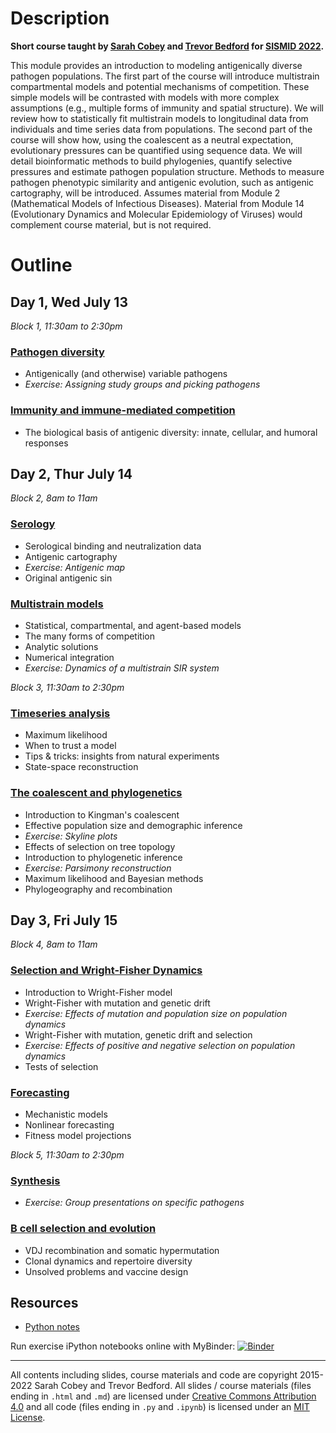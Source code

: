 # Description

**Short course taught by [Sarah Cobey](http://cobeylab.uchicago.edu/) and [Trevor Bedford](http://bedford.io/) for [SISMID 2022](https://si.biostat.washington.edu/suminst/sismid).**

This module provides an introduction to modeling antigenically diverse pathogen populations. The first part of the course will introduce multistrain compartmental models and potential mechanisms of competition. These simple models will be contrasted with models with more complex assumptions (e.g., multiple forms of immunity and spatial structure). We will review how to statistically fit multistrain models to longitudinal data from individuals and time series data from populations. The second part of the course will show how, using the coalescent as a neutral expectation, evolutionary pressures can be quantified using sequence data. We will detail bioinformatic methods to build phylogenies, quantify selective pressures and estimate pathogen population structure. Methods to measure pathogen phenotypic similarity and antigenic evolution, such as antigenic cartography, will be introduced. Assumes material from Module 2 (Mathematical Models of Infectious Diseases). Material from Module 14 (Evolutionary Dynamics and Molecular Epidemiology of Viruses) would complement course material, but is not required.

# Outline

## Day 1, Wed July 13

_Block 1, 11:30am to 2:30pm_

### [Pathogen diversity](pathogens/)

* Antigenically (and otherwise) variable pathogens
* *Exercise: Assigning study groups and picking pathogens*

### [Immunity and immune-mediated competition](immunity/)

* The biological basis of antigenic diversity: innate, cellular, and humoral responses

## Day 2, Thur July 14

_Block 2, 8am to 11am_

### [Serology](serology/)

* Serological binding and neutralization data
* Antigenic cartography
* *Exercise: Antigenic map*
* Original antigenic sin

### [Multistrain models](models/)

* Statistical, compartmental, and agent-based models
* The many forms of competition
* Analytic solutions
* Numerical integration
* *Exercise: Dynamics of a multistrain SIR system*

_Block 3, 11:30am to 2:30pm_

### [Timeseries analysis](timeseries/)

* Maximum likelihood
* When to trust a model
* Tips & tricks: insights from natural experiments
* State-space reconstruction

### [The coalescent and phylogenetics](sequences/)

* Introduction to Kingman's coalescent
* Effective population size and demographic inference
* *Exercise: Skyline plots*
* Effects of selection on tree topology
* Introduction to phylogenetic inference
* *Exercise: Parsimony reconstruction*
* Maximum likelihood and Bayesian methods
* Phylogeography and recombination

## Day 3, Fri July 15

_Block 4, 8am to 11am_

### [Selection and Wright-Fisher Dynamics](selection/)

* Introduction to Wright-Fisher model
* Wright-Fisher with mutation and genetic drift
* *Exercise: Effects of mutation and population size on population dynamics*
* Wright-Fisher with mutation, genetic drift and selection
* *Exercise: Effects of positive and negative selection on population dynamics*
* Tests of selection

### [Forecasting](forecasting/)

* Mechanistic models
* Nonlinear forecasting
* Fitness model projections

_Block 5, 11:30am to 2:30pm_

### [Synthesis](lineup/)

* *Exercise: Group presentations on specific pathogens*

### [B cell selection and evolution](bcells/)

* VDJ recombination and somatic hypermutation
* Clonal dynamics and repertoire diversity
* Unsolved problems and vaccine design

## Resources

* [Python notes](python.md)

Run exercise iPython notebooks online with MyBinder: [![Binder](https://mybinder.org/badge_logo.svg)](https://mybinder.org/v2/gh/trvrb/sismid/HEAD)

-----------------------------------

All contents including slides, course materials and code are copyright 2015-2022 Sarah Cobey and Trevor Bedford. All slides / course materials (files ending in `.html` and `.md`) are licensed under [Creative Commons Attribution 4.0](CC-LICENSE.txt) and all code (files ending in `.py` and `.ipynb`) is licensed under an [MIT License](MIT-LICENSE.txt).
